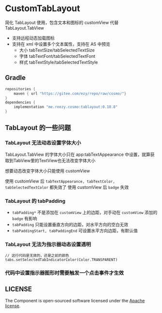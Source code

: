 # CustomTabLayout

简化 TabLayout 使用，包含文本和图标的 customView 代替 TabLayout.TabView


- 支持远程动态加载图标
- 支持在 xml 中设置多个文本属性，支持在 AS 中预览
  - 大小 tabTextSize/tabSelectedTextSize
  - 字体 tabTextFont/tabSelectedTextFont
  - 样式 tabTextStyle/tabSelectedTextStyle


## Gradle

``` groovy
repositories {
    maven { url "https://gitee.com/ezy/repo/raw/cosmo/"}
}
dependencies {
    implementation "me.reezy.cosmo:tablayout:0.10.8"
}
```

## TabLayout 的一些问题

### TabLayout 无法动态设置字体大小

TabLayout.TabView 的字体大小只在 app:tabTextAppearance 中设置，就算获取到TabView里的TextView也无法改变字体大小

想要动态改变字体大小只能使用 customView

使用 customView 后 `tabTextAppearance, tabTextColor, tabSelectedTextColor` 都失效了
使用 customView 后 `badge` 失效


### TabLayout 的 tabPadding

- `tabPadding*` 不是添加在 `customView` 上的边距，对手动在 `customView` 添加的 `badge` 有影响
- `tabPadding` 只能设置垂直方向的边距，对水平方向的空白无效
- `tabPaddingStart, tabPaddingEnd` 可设置水平方向边距，有默认值

###  TabLayout 无法为指示器动态设置透明

```
// 这行代码是无效的，还是之前的颜色
tabs.setSelectedTabIndicatorColor(Color.TRANSPARENT)
```

### 代码中设置指示器图形时需要触发一个点击事件才生效

## LICENSE

The Component is open-sourced software licensed under the [Apache license](LICENSE).
